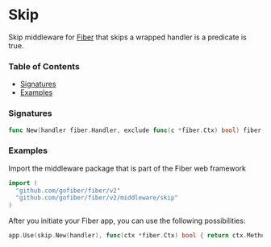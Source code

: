 # Skip
Skip middleware for [Fiber](https://github.com/gofiber/fiber) that skips a wrapped handler is a predicate is true.

### Table of Contents
- [Signatures](#signatures)
- [Examples](#examples)


### Signatures
```go
func New(handler fiber.Handler, exclude func(c *fiber.Ctx) bool) fiber.Handler
```

### Examples
Import the middleware package that is part of the Fiber web framework
```go
import (
  "github.com/gofiber/fiber/v2"
  "github.com/gofiber/fiber/v2/middleware/skip"
)
```

After you initiate your Fiber app, you can use the following possibilities:
```go
app.Use(skip.New(handler), func(ctx *fiber.Ctx) bool { return ctx.Method() == fiber.MethodOptions })
```
